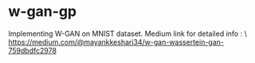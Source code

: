 # w-gan-gp

Implementing W-GAN on MNIST dataset.
Medium link for detailed info :
\\
https://medium.com/@mayankkeshari34/w-gan-wassertein-gan-759dbdfc2978

